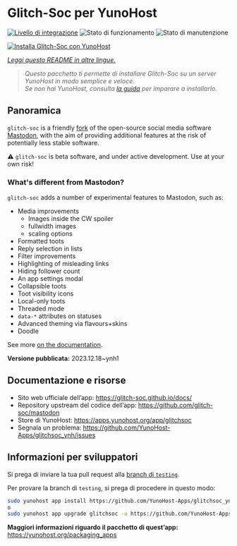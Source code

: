 <!--
N.B.: Questo README è stato automaticamente generato da <https://github.com/YunoHost/apps/tree/master/tools/readme_generator>
NON DEVE essere modificato manualmente.
-->

# Glitch-Soc per YunoHost

[![Livello di integrazione](https://dash.yunohost.org/integration/glitchsoc.svg)](https://dash.yunohost.org/appci/app/glitchsoc) ![Stato di funzionamento](https://ci-apps.yunohost.org/ci/badges/glitchsoc.status.svg) ![Stato di manutenzione](https://ci-apps.yunohost.org/ci/badges/glitchsoc.maintain.svg)

[![Installa Glitch-Soc con YunoHost](https://install-app.yunohost.org/install-with-yunohost.svg)](https://install-app.yunohost.org/?app=glitchsoc)

*[Leggi questo README in altre lingue.](./ALL_README.md)*

> *Questo pacchetto ti permette di installare Glitch-Soc su un server YunoHost in modo semplice e veloce.*  
> *Se non hai YunoHost, consulta [la guida](https://yunohost.org/install) per imparare a installarlo.*

## Panoramica

`glitch-soc` is a friendly [fork](https://en.wikipedia.org/wiki/Fork_(software_development)) of the open-source social media software [Mastodon](https://joinmastodon.org/), with the aim of providing additional features at the risk of potentially less stable software.

⚠️ `glitch-soc` is beta software, and under active development. Use at your own risk!

###  What's different from Mastodon?

`glitch-soc` adds a number of experimental features to Mastodon, such as:

- Media improvements
  - Images inside the CW spoiler
  - fullwidth images
  - scaling options
- Formatted toots
- Reply selection in lists
- Filter improvements
- Highlighting of misleading links
- Hiding follower count
- An app settings modal
- Collapsible toots
- Toot visibility icons
- Local-only toots
- Threaded mode
- `data-*` attributes on statuses
- Advanced theming via flavours+skins
- Doodle

See more [on the documentation](https://glitch-soc.github.io/docs/).


**Versione pubblicata:** 2023.12.18~ynh1
## Documentazione e risorse

- Sito web ufficiale dell’app: <https://glitch-soc.github.io/docs/>
- Repository upstream del codice dell’app: <https://github.com/glitch-soc/mastodon>
- Store di YunoHost: <https://apps.yunohost.org/app/glitchsoc>
- Segnala un problema: <https://github.com/YunoHost-Apps/glitchsoc_ynh/issues>

## Informazioni per sviluppatori

Si prega di inviare la tua pull request alla [branch di `testing`](https://github.com/YunoHost-Apps/glitchsoc_ynh/tree/testing).

Per provare la branch di `testing`, si prega di procedere in questo modo:

```bash
sudo yunohost app install https://github.com/YunoHost-Apps/glitchsoc_ynh/tree/testing --debug
o
sudo yunohost app upgrade glitchsoc -u https://github.com/YunoHost-Apps/glitchsoc_ynh/tree/testing --debug
```

**Maggiori informazioni riguardo il pacchetto di quest’app:** <https://yunohost.org/packaging_apps>
